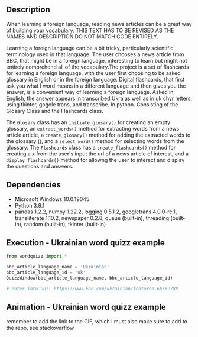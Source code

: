 ## Description 
When learning a foreign language, reading news articles can be a great way of building your vocabulary. THIS TEXT HAS TO BE REVISED AS THE NAMES AND DESCRIPTION DO NOT MATCH CODE ENTIRELY. 


Learning a foreign language can be a bit tricky, particularly scientific terminology used in that language. The user chooses a news article from BBC, that might be in a foreign language, interesting to learn but might not entirely comprehend all of the vocabulary.The project is a set of flashcards for learning a foreign language, with the user first choosing to be asked glossary in English or in the foreign language. Digital flashcards, that first ask you what I word means in a different language and then gives you the answer, is a convenient way of learning a foreign language. Asked in English, the answer appears in transcribed Ukra as well as in uk chyr letters, using tkinter, gogole trans, and transcribe. In python. Consisting of the Glosary Class and the Flashcards class. 

The `Glosary` class has an `initiate_glosary()` for creating an empty glossary, an `extract_words()` method for extracting words from a news article article, a `create_glosary()` method for adding the extracted words to the glossary (), and a `select_word()` method for selecting words from the glossary. The `Flashcards` class has a `create_flashcards()` method for creating a x from the user's input the url of a news article of interest, and a `display_flashcards()` method for allowng the user to interact and display the questions and answers. 

## Dependencies 
* Microsoft Windows 10.0.19045
* Python 3.9.1
* pandas 1.2.2, numpy 1.22.2, logging 0.5.1.2, googletrans 4.0.0-rc.1, transliterate 1.10.2, newspaper 0.2.8, queue (built-in), threading (built-in), random (built-in), tkinter (built-in) 

## Execution - Ukrainian word quizz example  
```python
from wordquizz import *

bbc_article_language_name = 'Ukrainian'
bbc_article_language_id = 'uk'    
QuizzWindow(bbc_article_language_name, bbc_article_language_id)

# enter into GUI: https://www.bbc.com/ukrainian/features-66562788
```
 
## Animation - Ukrainian word quizz example
remember to add the link to the GIF, which I must also make sure to add to the repo, see stackoverflow 

